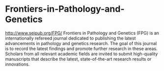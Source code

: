 Frontiers-in-Pathology-and-Genetics
===================================

http://www.seipub.org/FPG/
Frontiers in Pathology and Genetics (FPG) is an internationally refereed journal dedicated to publishing the latest advancements in pathology and genetics research. The goal of this journal is to record the latest findings and promote further research in these areas. Scholars from all relevant academic fields are invited to submit high-quality manuscripts that describe the latest, state-of-the-art research results or innovations.

